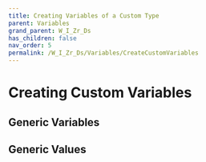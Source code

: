 ```yaml
---
title: Creating Variables of a Custom Type
parent: Variables
grand_parent: W_I_Zr_Ds
has_children: false
nav_order: 5
permalink: /W_I_Zr_Ds/Variables/CreateCustomVariables
---
```

# Creating Custom Variables

## Generic Variables


## Generic Values
